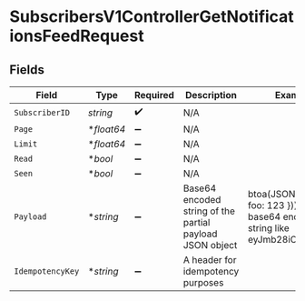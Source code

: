 # SubscribersV1ControllerGetNotificationsFeedRequest


## Fields

| Field                                                                                     | Type                                                                                      | Required                                                                                  | Description                                                                               | Example                                                                                   |
| ----------------------------------------------------------------------------------------- | ----------------------------------------------------------------------------------------- | ----------------------------------------------------------------------------------------- | ----------------------------------------------------------------------------------------- | ----------------------------------------------------------------------------------------- |
| `SubscriberID`                                                                            | *string*                                                                                  | :heavy_check_mark:                                                                        | N/A                                                                                       |                                                                                           |
| `Page`                                                                                    | **float64*                                                                                | :heavy_minus_sign:                                                                        | N/A                                                                                       |                                                                                           |
| `Limit`                                                                                   | **float64*                                                                                | :heavy_minus_sign:                                                                        | N/A                                                                                       |                                                                                           |
| `Read`                                                                                    | **bool*                                                                                   | :heavy_minus_sign:                                                                        | N/A                                                                                       |                                                                                           |
| `Seen`                                                                                    | **bool*                                                                                   | :heavy_minus_sign:                                                                        | N/A                                                                                       |                                                                                           |
| `Payload`                                                                                 | **string*                                                                                 | :heavy_minus_sign:                                                                        | Base64 encoded string of the partial payload JSON object                                  | btoa(JSON.stringify({ foo: 123 })) results in base64 encoded string like eyJmb28iOjEyM30= |
| `IdempotencyKey`                                                                          | **string*                                                                                 | :heavy_minus_sign:                                                                        | A header for idempotency purposes                                                         |                                                                                           |